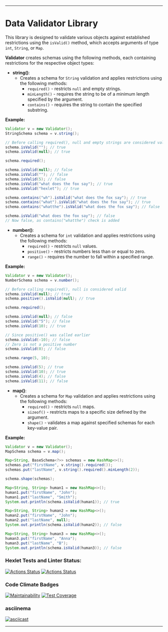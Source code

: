 
---

# Data Validator Library

This library is designed to validate various objects against established restrictions using the `isValid()` method, which accepts arguments of type `int`, `String`, or `Map`.

**Validator** creates schemas using the following methods, each containing restrictions for the respective object types:

- **string()**:
  - Creates a schema for `String` validation and applies restrictions using the following methods:
    - `required()` - restricts `null` and empty strings.
    - `minLength()` - requires the string to be of a minimum length specified by the argument.
    - `contains()` - requires the string to contain the specified substring.

**Example:**

```java
Validator v = new Validator();
StringSchema schema = v.string();

// Before calling required(), null and empty strings are considered valid
schema.isValid(""); // true
schema.isValid(null); // true

schema.required();

schema.isValid(null); // false
schema.isValid(""); // false
schema.isValid(5); // false
schema.isValid("what does the fox say"); // true
schema.isValid("hexlet"); // true

schema.contains("wh").isValid("what does the fox say"); // true
schema.contains("what").isValid("what does the fox say"); // true
schema.contains("whatthe").isValid("what does the fox say"); // false

schema.isValid("what does the fox say"); // false
// Now false, as contains("whatthe") check is added
```

- **number()**:
  - Creates a schema for `int` validation and applies restrictions using the following methods:
    - `required()` - restricts `null` values.
    - `positive()` - restricts numbers less than or equal to zero.
    - `range()` - requires the number to fall within a specified range.

**Example:**

```java
Validator v = new Validator();
NumberSchema schema = v.number();

// Before calling required(), null is considered valid
schema.isValid(null); // true
schema.positive().isValid(null); // true

schema.required();

schema.isValid(null); // false
schema.isValid("5"); // false
schema.isValid(10); // true

// Since positive() was called earlier
schema.isValid(-10); // false
// Zero is not a positive number
schema.isValid(0); // false

schema.range(5, 10);

schema.isValid(5); // true
schema.isValid(10); // true
schema.isValid(4); // false
schema.isValid(11); // false
```

- **map()**:
  - Creates a schema for `Map` validation and applies restrictions using the following methods:
    - `required()` - restricts `null` maps.
    - `sizeof()` - restricts maps to a specific size defined by the argument.
    - `shape()` - validates a map against specified schemas for each key-value pair.

**Example:**

```java
Validator v = new Validator();
MapSchema schema = v.map();

Map<String, BaseSchema<?>> schemas = new HashMap<>();
schemas.put("firstName", v.string().required());
schemas.put("lastName", v.string().required().minLength(2));

schema.shape(schemas);

Map<String, String> human1 = new HashMap<>();
human1.put("firstName", "John");
human1.put("lastName", "Smith");
System.out.println(schema.isValid(human1)); // true

Map<String, String> human2 = new HashMap<>();
human2.put("firstName", "John");
human2.put("lastName", null);
System.out.println(schema.isValid(human2)); // false

Map<String, String> human3 = new HashMap<>();
human3.put("firstName", "Anna");
human3.put("lastName", "B");
System.out.println(schema.isValid(human3)); // false
```

### Hexlet Tests and Linter Status:
[![Actions Status](https://github.com/Grand9/java-project-78/actions/workflows/hexlet-check.yml/badge.svg)](https://github.com/Grand9/java-project-78/actions)
[![Actions Status](https://github.com/Grand9/java-project-78/actions/workflows/ci.yml/badge.svg)](https://github.com/Grnd9/java-project-78/actions)
### Code Climate Badges
[![Maintainability](https://api.codeclimate.com/v1/badges/23b8ae5fdd3689fd8835/maintainability)](https://codeclimate.com/github/Grand9/java-project-78/maintainability)
[![Test Coverage](https://api.codeclimate.com/v1/badges/23b8ae5fdd3689fd8835/test_coverage)](https://codeclimate.com/github/Grand9/java-project-78/test_coverage)
### asciinema
[![asciicast](text.svg)](text)

---
